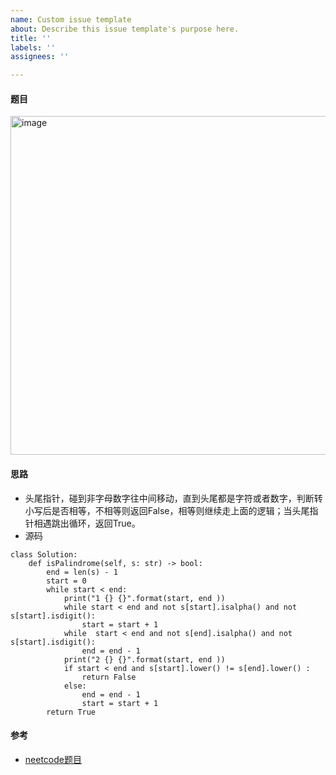 ```yaml
---
name: Custom issue template
about: Describe this issue template's purpose here.
title: ''
labels: ''
assignees: ''

---
```


#### 题目
<img width="542" alt="image" src="https://github.com/lfeng14/leetccode/assets/144297355/cff64213-287d-4ddb-b4f0-c1d673f7f16d">


#### 思路
- 头尾指针，碰到非字母数字往中间移动，直到头尾都是字符或者数字，判断转小写后是否相等，不相等则返回False，相等则继续走上面的逻辑；当头尾指针相遇跳出循环，返回True。
- 源码
```
class Solution:
    def isPalindrome(self, s: str) -> bool:
        end = len(s) - 1
        start = 0
        while start < end:
            print("1 {} {}".format(start, end ))
            while start < end and not s[start].isalpha() and not s[start].isdigit():
                start = start + 1
            while  start < end and not s[end].isalpha() and not s[start].isdigit():
                end = end - 1
            print("2 {} {}".format(start, end ))
            if start < end and s[start].lower() != s[end].lower() :
                return False
            else:
                end = end - 1
                start = start + 1
        return True
```

#### 参考
- [neetcode题目](hhttps://neetcode.io/problems/is-palindrome)
